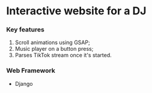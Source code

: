 # Interactive website for a DJ

### Key features
1. Scroll animations using GSAP;
2. Music player on a button press;
3. Parses TikTok stream once it's started.

### Web Framework

- Django